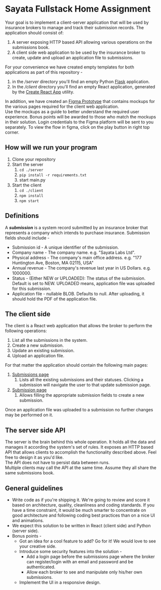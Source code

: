 # Sayata Fullstack Home Assignment

Your goal is to implement a client-server application that will be used by insurance brokers to manage and track their
submission records. The application should consist of:

1. A server exposing HTTP based API allowing various operations on the submissions book.
2. A client side web application to be used by the insurance broker to create, update and upload an application file to
   submissions.

For your convenience we have created empty templates for both applications as part of this repository -

1. in the */server* directory you'll find an empty Python [Flask](https://flask.palletsprojects.com/en/2.0.x/)
   application.
2. In the */client* directory you'll find an empty React application, generated by
   the [Create React App](https://reactjs.org/docs/create-a-new-react-app.html) utility.

In addition, we have created
an [Figma Prototype](https://www.figma.com/file/w5FhhOtk0KBRWm6O9Zt5EJ/Full-Stack-Home-Assignment?node-id=0%3A1&t=3faG55rVJQgdsMm8-0) that contains
mockups for the various pages required for the client web application.  
Use the mockups as a guide to better understand the required user experience. Bonus points will be awarded to those who
match the mockups in their solution.
Login credentials to the Figma platform will be sent to you separately.
To view the flow in figma, click on the play button in right top corner.

## How will we run your program

1. Clone your repository
2. Start the server
    1. `cd ./server`
    2. `pip install -r requirements.txt`
    3. start main.py
3. Start the client
    1. `cd ./client`
    2. `npm install`
    3. `npm start`

## Definitions

A ***submission*** is a system record submitted by an insurance broker that represents a company which intends to
purchase insurance. Submission fields should include -

* Submission id - A unique identifier of the submission.
* Company name - The company name. e.g. "Sayata Labs Ltd".
* Physical address - The company's main office address. e.g. "177 Huntington Ave, Boston, MA 02115, USA"
* Annual revenue - The company's revenue last year in US Dollars. e.g. 1000000.
* Status - (Either NEW or UPLOADED): The status of the submission. Default is set to NEW. UPLOADED means, application file was
  uploaded for this submission.
* Application file - nullable BLOB. Defaults to null. After uploading, it should hold the PDF of the application file.

## The client side

The client is a React web application that allows the broker to perform the following operations:

1. List all the submissions in the system.
2. Create a new submission.
3. Update an existing submission.
4. Upload an application file.

For that matter the application should contain the following main pages:

1. [Submissions page](https://www.figma.com/file/w5FhhOtk0KBRWm6O9Zt5EJ/Full-Stack-Home-Assignment?node-id=1%3A1408&t=WihbXBry3g4KJgyf-4)
    1. Lists all the existing submissions and their statuses. Clicking a submission will navigate the user to that update
       submission page.
2. [Submission page](https://www.figma.com/file/w5FhhOtk0KBRWm6O9Zt5EJ/Full-Stack-Home-Assignment?node-id=1%3A6546&t=WihbXBry3g4KJgyf-4)
    1. Allows filling the appropriate submission fields to create a new submission.

Once an application file was uploaded to a submission no further changes may be performed on it.

## The server side API

The server is the brain behind this whole operation. It holds all the data and manages it according the system's set of
rules. It exposes an HTTP based API that allows clients to accomplish the functionality described above. Feel free to
design it as you'd like.  
The API does not have to persist data between runs.  
Multiple clients may call the API at the same time. Assume they all share the same submissions book.

## General guidelines

* Write code as if you're shipping it. We're going to review and score it based on architecture, quality, cleanliness
  and coding standards. If you have a time constraint, it would be much smarter to concentrate on good architecture and
  following coding best practices than on a nice UI and animations.
* We expect this solution to be written in React (client side) and Python (server side).
* Bonus points -
    * Got an idea for a cool feature to add? Go for it! We would love to see your creative side.
    * Introduce some security features into the solution -
        * Add a login page before the submissions page where the broker can register/login with an email and password
          and be authenticated.
        * Allow each broker to see and manipulate only his/her own submissions.
    * Implement the UI in a responsive design.
